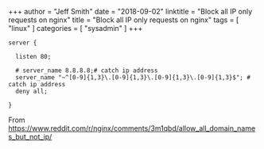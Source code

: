 +++
author = "Jeff Smith"
date = "2018-09-02"
linktitle = "Block all IP only requests on nginx"
title = "Block all IP only requests on nginx"
tags = [ "linux" ]
categories = [ "sysadmin" ]
+++

    
```
server {    

  listen 80;

  # server_name 8.8.8.8;# catch ip address
  server_name "~^[0-9]{1,3}\.[0-9]{1,3}\.[0-9]{1,3}\.[0-9]{1,3}$"; # catch ip address
  deny all;

}
```

From https://www.reddit.com/r/nginx/comments/3m1qbd/allow_all_domain_names_but_not_ip/